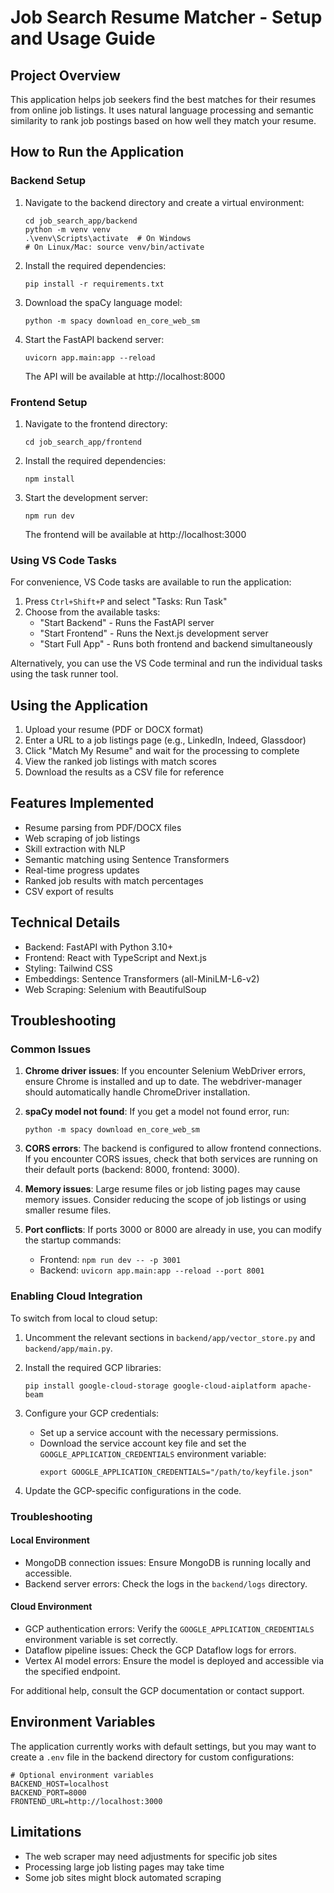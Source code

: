 # Job Search Resume Matcher - Setup and Usage Guide

## Project Overview

This application helps job seekers find the best matches for their resumes from online job listings. It uses natural language processing and semantic similarity to rank job postings based on how well they match your resume.

## How to Run the Application

### Backend Setup

1. Navigate to the backend directory and create a virtual environment:
   ```
   cd job_search_app/backend
   python -m venv venv
   .\venv\Scripts\activate  # On Windows
   # On Linux/Mac: source venv/bin/activate
   ```

2. Install the required dependencies:
   ```
   pip install -r requirements.txt
   ```

3. Download the spaCy language model:
   ```
   python -m spacy download en_core_web_sm
   ```

4. Start the FastAPI backend server:
   ```
   uvicorn app.main:app --reload
   ```
   The API will be available at http://localhost:8000

### Frontend Setup

1. Navigate to the frontend directory:
   ```
   cd job_search_app/frontend
   ```

2. Install the required dependencies:
   ```
   npm install
   ```

3. Start the development server:
   ```
   npm run dev
   ```
   The frontend will be available at http://localhost:3000

### Using VS Code Tasks

For convenience, VS Code tasks are available to run the application:

1. Press `Ctrl+Shift+P` and select "Tasks: Run Task"
2. Choose from the available tasks:
   - "Start Backend" - Runs the FastAPI server
   - "Start Frontend" - Runs the Next.js development server  
   - "Start Full App" - Runs both frontend and backend simultaneously

Alternatively, you can use the VS Code terminal and run the individual tasks using the task runner tool.

## Using the Application

1. Upload your resume (PDF or DOCX format)
2. Enter a URL to a job listings page (e.g., LinkedIn, Indeed, Glassdoor)
3. Click "Match My Resume" and wait for the processing to complete
4. View the ranked job listings with match scores
5. Download the results as a CSV file for reference

## Features Implemented

- Resume parsing from PDF/DOCX files
- Web scraping of job listings
- Skill extraction with NLP
- Semantic matching using Sentence Transformers
- Real-time progress updates
- Ranked job results with match percentages
- CSV export of results

## Technical Details

- Backend: FastAPI with Python 3.10+
- Frontend: React with TypeScript and Next.js
- Styling: Tailwind CSS
- Embeddings: Sentence Transformers (all-MiniLM-L6-v2)
- Web Scraping: Selenium with BeautifulSoup

## Troubleshooting

### Common Issues

1. **Chrome driver issues**: If you encounter Selenium WebDriver errors, ensure Chrome is installed and up to date. The webdriver-manager should automatically handle ChromeDriver installation.

2. **spaCy model not found**: If you get a model not found error, run:
   ```
   python -m spacy download en_core_web_sm
   ```

3. **CORS errors**: The backend is configured to allow frontend connections. If you encounter CORS issues, check that both services are running on their default ports (backend: 8000, frontend: 3000).

4. **Memory issues**: Large resume files or job listing pages may cause memory issues. Consider reducing the scope of job listings or using smaller resume files.

5. **Port conflicts**: If ports 3000 or 8000 are already in use, you can modify the startup commands:
   - Frontend: `npm run dev -- -p 3001`
   - Backend: `uvicorn app.main:app --reload --port 8001`

### Enabling Cloud Integration

To switch from local to cloud setup:

1. Uncomment the relevant sections in `backend/app/vector_store.py` and `backend/app/main.py`.
2. Install the required GCP libraries:
   ```
   pip install google-cloud-storage google-cloud-aiplatform apache-beam
   ```
3. Configure your GCP credentials:
   - Set up a service account with the necessary permissions.
   - Download the service account key file and set the `GOOGLE_APPLICATION_CREDENTIALS` environment variable:
     ```
     export GOOGLE_APPLICATION_CREDENTIALS="/path/to/keyfile.json"
     ```

4. Update the GCP-specific configurations in the code.

### Troubleshooting

#### Local Environment
- MongoDB connection issues: Ensure MongoDB is running locally and accessible.
- Backend server errors: Check the logs in the `backend/logs` directory.

#### Cloud Environment
- GCP authentication errors: Verify the `GOOGLE_APPLICATION_CREDENTIALS` environment variable is set correctly.
- Dataflow pipeline issues: Check the GCP Dataflow logs for errors.
- Vertex AI model errors: Ensure the model is deployed and accessible via the specified endpoint.

For additional help, consult the GCP documentation or contact support.

## Environment Variables

The application currently works with default settings, but you may want to create a `.env` file in the backend directory for custom configurations:

```
# Optional environment variables
BACKEND_HOST=localhost
BACKEND_PORT=8000
FRONTEND_URL=http://localhost:3000
```

## Limitations

- The web scraper may need adjustments for specific job sites
- Processing large job listing pages may take time
- Some job sites might block automated scraping
